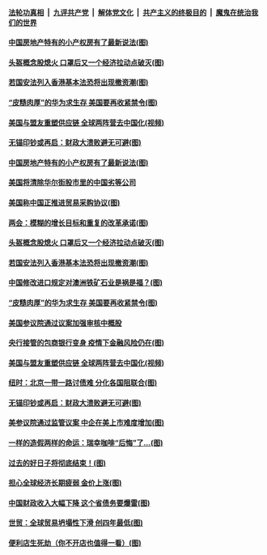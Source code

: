 ####  [法轮功真相](../../../../basic/blob/master/README.md?t=05221001) &nbsp;|&nbsp; [九评共产党](../../../../9ping.md/blob/master/README.md?t=05221001) &nbsp;|&nbsp; [解体党文化](../../../../jtdwh.md/blob/master/README.md?t=05221001)  &nbsp;|&nbsp; [共产主义的终极目的](../../../../gczydzjmd.md/blob/master/README.md?t=05221001) &nbsp;|&nbsp; [魔鬼在统治我们的世界](../../../../mgztzwmdsj.md/blob/master/README.md?t=05221001) 

#### [中国房地产特有的小产权房有了最新说法(图)](../pages/p5/934000.md?t=05221001) 

#### [头盔概念股熄火 口罩后又一个经济拉动点破灭(图)](../pages/p5/934006.md?t=05221001) 

#### [若国安法列入香港基本法恐将出现撤资潮(图)](../pages/p5/933963.md?t=05221001) 

#### [“皮糙肉厚”的华为求生存 美国要再收紧禁令(图)](../pages/p5/933962.md?t=05221001) 

#### [美国与盟友重塑供应链 全球两阵营去中国化(视频)](../pages/p5/933873.md?t=05221001) 

#### [无锚印钞或再启：财政大溃败避无可避(图)](../pages/p5/933919.md?t=05221001) 

#### [中国房地产特有的小产权房有了最新说法(图)](../pages/p5/934000.md?t=05221001) 

#### [美国将清除华尔街股市里的中国劣等公司](../pages/p5/934022.md?t=05221001) 

#### [美国称中国正推进贸易采购协议(图)](../pages/p5/934018.md?t=05221001) 

#### [两会：模糊的增长目标和重复的改革承诺(图)](../pages/p5/934014.md?t=05221001) 

#### [头盔概念股熄火 口罩后又一个经济拉动点破灭(图)](../pages/p5/934006.md?t=05221001) 

#### [若国安法列入香港基本法恐将出现撤资潮(图)](../pages/p5/933963.md?t=05221001) 

#### [中国修改进口规定对澳洲铁矿石业是祸是福？(图)](../pages/p5/933965.md?t=05221001) 

#### [“皮糙肉厚”的华为求生存 美国要再收紧禁令(图)](../pages/p5/933962.md?t=05221001) 

#### [美国参议院通过议案加强审核中概股](../pages/p5/933961.md?t=05221001) 

#### [央行接管的包商银行变身 疫情下金融风险仍在(图)](../pages/p5/933947.md?t=05221001) 

#### [美国与盟友重塑供应链 全球两阵营去中国化(视频)](../pages/p5/933873.md?t=05221001) 

#### [纽时：北京一带一路讨债难 分化各国阻联合(图)](../pages/p5/933931.md?t=05221001) 

#### [无锚印钞或再启：财政大溃败避无可避(图)](../pages/p5/933919.md?t=05221001) 

#### [美参议院通过监管议案 中企在美上市难度增加(图)](../pages/p5/933928.md?t=05221001) 

#### [一样的造假两样的命运：瑞幸咖啡“后悔”了…(图)](../pages/p5/933914.md?t=05221001) 

#### [过去的好日子将彻底结束！(图)](../pages/p5/933910.md?t=05221001) 

#### [担心全球经济长期疲弱 金价上涨(图)](../pages/p5/933911.md?t=05221001) 

#### [中国财政收入大幅下降 这个省债务要爆雷(图)](../pages/p5/933889.md?t=05221001) 

#### [世贸：全球贸易坍塌性下滑 创四年最低(图)](../pages/p5/933909.md?t=05221001) 

#### [便利店生死劫（你不开店也值得一看）(图)](../pages/p5/933901.md?t=05221001) 

